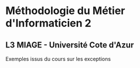 # Méthodologie du Métier d'Informaticien 2
## L3 MIAGE - Université Cote d'Azur

Exemples issus du cours sur les exceptions
